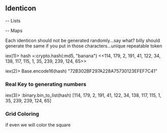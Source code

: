 ## Identicon

-- Lists

-- Maps

Each identicon should not be generated randomly...say what?  billy should generate the same if you put
in those characters...unique repeatable token

iex(1)> hash =:crypto.hash(:md5, "banana")
<<114, 179, 2, 191, 41, 122, 34, 138, 117, 115, 1, 35, 239, 239, 124, 65>>

iex(2)> Base.encode16(hash)
"72B302BF297A228A75730123EFEF7C41"

### Real Key to generating numbers

iex(3)> :binary.bin_to_list(hash)
[114, 179, 2, 191, 41, 122, 34, 138, 117, 115, 1, 35, 239, 239, 124, 65]

### Grid Coloring

if even we will color the square